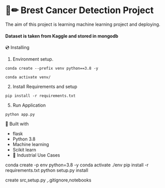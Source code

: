 # 📄✏ Brest Cancer Detection Project
The aim of this project is learning machine learning project and deploying.

#### Dataset is taken from Kaggle and stored in mongodb


💿 Installing
1. Environment setup.
```
conda create --prefix venv python==3.8 -y
```
```
conda activate venv/
````
2. Install Requirements and setup
```
pip install -r requirements.txt
```
5. Run Application
```
python app.py
```

🔧 Built with
- flask
- Python 3.8
- Machine learning
- Scikit learn
- 🏦 Industrial Use Cases


conda create -p env python=3.8 -y
conda activate ./env
pip install -r requirements.txt
python setup.py install

create src,setup.py ,.gitignore,notebooks
